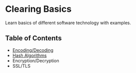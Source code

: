 # Clearing Basics
Learn basics of different software technology with examples.
## Table of Contents
* [Encoding/Decoding](security/encoding_decoding.md)
* [Hash Algorithms](security/hash_algorithm.md)
* Encryption/Decryption
* SSL/TLS